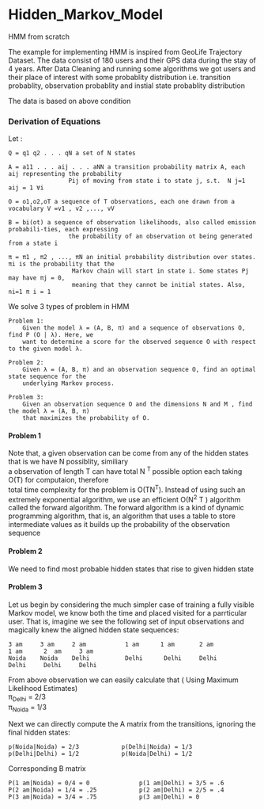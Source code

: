 # Hidden_Markov_Model
HMM from scratch 

The example for implementing HMM is inspired from GeoLife Trajectory Dataset. The data consist of 180 users and their GPS data during the stay of 4 years. After Data Cleaning and running some algorithms we got users and their place of interest with some probablity distribution i.e. transition probablity, observation probablity and instial state probablity distribution

The data is based on above condition
### Derivation of Equations
Let :

    Q = q1 q2 . . . qN a set of N states
        
    A = a11 . . . aij . . . aNN a transition probability matrix A, each aij representing the probability
                     Pij of moving from state i to state j, s.t.  N j=1 aij = 1 ∀i
                                        
    O = o1,o2,oT a sequence of T observations, each one drawn from a vocabulary V =v1 , v2 ,..., vV
        
    B = bi(ot) a sequence of observation likelihoods, also called emission probabili-ties, each expressing 
                     the probability of an observation ot being generated from a state i
                                        
    π = π1 , π2 , ..., πN an initial probability distribution over states. πi is the probability that the 
                      Markov chain will start in state i. Some states Pj may have πj = 0, 
                      meaning that they cannot be initial states. Also, ni=1 π i = 1
        
        
        
We solve 3 types of problem in HMM

    Problem 1:
        Given the model λ = (A, B, π) and a sequence of observations O, find P (O | λ). Here, we
        want to determine a score for the observed sequence O with respect to the given model λ.
        
    Problem 2:
        Given λ = (A, B, π) and an observation sequence O, find an optimal state sequence for the
        underlying Markov process.
        
    Problem 3:
        Given an observation sequence O and the dimensions N and M , find the model λ = (A, B, π)
        that maximizes the probability of O.
        
#### Problem 1
Note that, a given observation can be come from any of the hidden states that is we have N possiblity, similiary <br />
a observation of length T can have total N <sup> T </sup> possible option each taking O(T) for computaion, therefore <br />
total time complexity for the problem is O(TN<sup>T</sup>).
Instead of using such an extremely exponential algorithm, we use an efficient
O(N<sup>2</sup> T ) algorithm called the forward algorithm. The forward algorithm is a kind
of dynamic programming algorithm, that is, an algorithm that uses a table to store
intermediate values as it builds up the probability of the observation sequence

#### Problem 2
We need to find most probable hidden states that rise to given hidden state


#### Problem 3

Let us begin by considering the much simpler case of training a fully visible
Markov model, we know both the time and placed visited for a
parrticular user. That is, imagine we see the following set of input observations and magically
knew the aligned hidden state sequences:
```
3 am     3 am     2 am           1 am      1 am       2 am                       1 am      2  am     3 am 
Noida    Noida    Delhi          Delhi      Delhi     Delhi                      Delhi     Delhi     Delhi
```
From above observation we can easily calculate that ( Using Maximum Likelihood Estimates) <br />
π<sub>Delhi</sub> = 2/3 <br />
π<sub>Noida</sub> = 1/3

Next we can directly compute the A matrix from the transitions, ignoring the final hidden states:
```
p(Noida|Noida) = 2/3            p(Delhi|Noida) = 1/3
p(Delhi|Delhi) = 1/2            p(Noida|Delhi) = 1/2
```
Corresponding B matrix
```
P(1 am|Noida) = 0/4 = 0              p(1 am|Delhi) = 3/5 = .6
P(2 am|Noida) = 1/4 = .25            p(2 am|Delhi) = 2/5 = .4
P(3 am|Noida) = 3/4 = .75            p(3 am|Delhi) = 0
```
 
